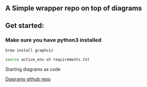 A Simple wrapper repo on top of diagrams
----------------------------------------

Get started:
------------

### Make sure you have python3 installed

```bash
brew install graphviz
```

```bash
source active_env.sh requirements.txt
```

Starting diagrams as code

[Diagrams github repo](https://github.com/mingrammer/diagrams)

